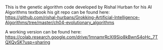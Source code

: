 This is the genetic algorithm code developed by Rishal Hurban for his AI Algorithms textbook
his git repo can be found here:
https://github.com/rishal-hurbans/Grokking-Artificial-Intelligence-Algorithms/tree/master/ch04-evolutionary_algorithms


A working version can be found here:
https://colab.research.google.com/drive/1mnamrRcXI9Sio8kBwnS4oHc_7TQXQvSK?usp=sharing
